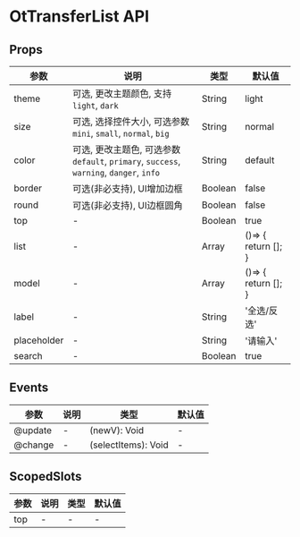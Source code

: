 # OtTransferList API

## Props

| 参数 | 说明 | 类型 | 默认值 |
| --- | --- | --- | --- |
| theme | 可选, 更改主题颜色, 支持 `light`, `dark` | String | light |
| size | 可选, 选择控件大小, 可选参数 `mini`, `small`, `normal`, `big` | String | normal |
| color | 可选, 更改主题色, 可选参数 `default`, `primary`, `success`, `warning`, `danger`, `info` | String | default |
| border | 可选(非必支持), UI增加边框 | Boolean | false |
| round | 可选(非必支持), UI边框圆角 | Boolean | false |
| top | - | Boolean | true |
| list | - | Array | ()=> {   return []; } |
| model | - | Array | ()=> {   return []; } |
| label | - | String | '全选/反选' |
| placeholder | - | String | '请输入' |
| search | - | Boolean | true |

## Events

| 参数 | 说明 | 类型 | 默认值 |
| --- | --- | --- | --- |
| @update | - | (newV): Void | - |
| @change | - | (selectItems): Void | - |

## ScopedSlots

| 参数 | 说明 | 类型 | 默认值 |
| --- | --- | --- | --- |
| top | - | - | - |

